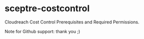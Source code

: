 # sceptre-costcontrol
Cloudreach Cost Control Prerequisites and Required Permissions.  

Note for Github support: thank you ;)
